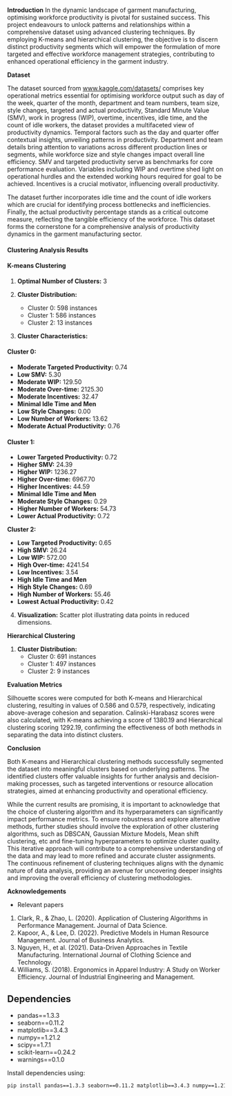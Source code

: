 **Introduction**
In the dynamic landscape of garment manufacturing, optimising workforce productivity is pivotal for sustained success.  This project endeavours to unlock patterns and relationships within a comprehensive dataset using advanced clustering techniques.
By employing K-means and hierarchical clustering, the objective is to discern distinct productivity segments which will empower the formulation of more targeted and effective workforce management strategies, contributing to enhanced operational efficiency in the garment industry.

**Dataset**

The dataset sourced from www.kaggle.com/datasets/ comprises key operational metrics essential for optimising workforce output such as day of the week, quarter of the month, department and team numbers, team size, style changes, targeted and actual productivity, Standard Minute Value (SMV), work in progress (WIP), overtime, incentives, idle time, and the count of idle workers, the dataset provides a multifaceted view of productivity dynamics. Temporal factors such as the day and quarter offer contextual insights, unveiling patterns in productivity.
Department and team details bring attention to variations across different production lines or segments, while workforce size and style changes impact overall line efficiency. SMV and targeted productivity serve as benchmarks for core performance evaluation. Variables including WIP and overtime shed light on operational hurdles and the extended working hours required for goal to be achieved. Incentives is a crucial motivator, influencing overall productivity.

The dataset further incorporates idle time and the count of idle workers which are crucial for identifying process bottlenecks and inefficiencies. Finally, the actual productivity percentage stands as a critical outcome measure, reflecting the tangible efficiency of the workforce. 
This dataset forms the cornerstone for a comprehensive analysis of productivity dynamics in the garment manufacturing sector.

#### Clustering Analysis Results

#### K-means Clustering

1. **Optimal Number of Clusters:** 3

2. **Cluster Distribution:**
   - Cluster 0: 598 instances
   - Cluster 1: 586 instances
   - Cluster 2: 13 instances

3. **Cluster Characteristics:**

#### Cluster 0:

- **Moderate Targeted Productivity:** 0.74
- **Low SMV:** 5.30
- **Moderate WIP:** 129.50
- **Moderate Over-time:** 2125.30
- **Moderate Incentives:** 32.47
- **Minimal Idle Time and Men**
- **Low Style Changes:** 0.00
- **Low Number of Workers:** 13.62
- **Moderate Actual Productivity:** 0.76

#### Cluster 1:

- **Lower Targeted Productivity:** 0.72
- **Higher SMV:** 24.39
- **Higher WIP:** 1236.27
- **Higher Over-time:** 6967.70
- **Higher Incentives:** 44.59
- **Minimal Idle Time and Men**
- **Moderate Style Changes:** 0.29
- **Higher Number of Workers:** 54.73
- **Lower Actual Productivity:** 0.72

**Cluster 2:**

- **Low Targeted Productivity:** 0.65
- **High SMV:** 26.24
- **Low WIP:** 572.00
- **High Over-time:** 4241.54
- **Low Incentives:** 3.54
- **High Idle Time and Men**
- **High Style Changes:** 0.69
- **High Number of Workers:** 55.46
- **Lowest Actual Productivity:** 0.42

4. **Visualization:** Scatter plot illustrating data points in reduced dimensions.

**Hierarchical Clustering**

1. **Cluster Distribution:**
   - Cluster 0: 691 instances
   - Cluster 1: 497 instances
   - Cluster 2: 9 instances

**Evaluation Metrics**

Silhouette scores were computed for both K-means and Hierarchical clustering, resulting in values of 0.586 and 0.579, respectively, indicating above-average cohesion and separation.
Calinski-Harabasz scores were also calculated, with K-means achieving a score of 1380.19 and Hierarchical clustering scoring 1292.19, confirming the effectiveness of both methods in separating the data into distinct clusters.

**Conclusion**

Both K-means and Hierarchical clustering methods successfully segmented the dataset into meaningful clusters based on underlying patterns.
The identified clusters offer valuable insights for further analysis and decision-making processes, such as targeted interventions or resource allocation strategies, aimed at enhancing productivity and operational efficiency.

While the current results are promising, it is important to acknowledge that the choice of clustering algorithm and its hyperparameters can significantly impact performance metrics. To ensure robustness and explore alternative methods, further studies should involve the exploration of other clustering algorithms, such as DBSCAN, Gaussian Mixture Models, Mean shift clustering, etc and fine-tuning hyperparameters to optimize cluster quality. This iterative approach will contribute to a comprehensive understanding of the data and may lead to more refined and accurate cluster assignments. The continuous refinement of clustering techniques aligns with the dynamic nature of data analysis, providing an avenue for uncovering deeper insights and improving the overall efficiency of clustering methodologies.

**Acknowledgements**
- Relevant papers

1. Clark, R., & Zhao, L. (2020). Application of Clustering Algorithms in Performance Management. Journal of Data Science.
2. Kapoor, A., & Lee, D. (2022). Predictive Models in Human Resource Management. Journal of Business Analytics.
3. Nguyen, H., et al. (2021). Data-Driven Approaches in Textile Manufacturing. International Journal of Clothing Science and
Technology.
4. Williams, S. (2018). Ergonomics in Apparel Industry: A Study on Worker Efficiency. Journal of Industrial Engineering and
Management.


## Dependencies

- pandas==1.3.3
- seaborn==0.11.2
- matplotlib==3.4.3
- numpy==1.21.2
- scipy==1.7.1
- scikit-learn==0.24.2
- warnings==0.1.0

Install dependencies using:

```bash
pip install pandas==1.3.3 seaborn==0.11.2 matplotlib==3.4.3 numpy==1.21.2 scipy==1.7.1 scikit-learn==0.24.2 warnings==0.1.0
